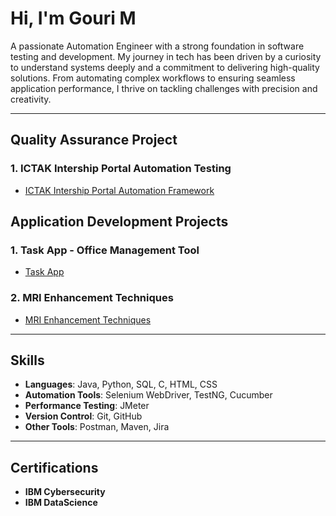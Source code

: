 # Hi, I'm Gouri M  

A passionate Automation Engineer with a strong foundation in software testing and development. My journey in tech has been driven by a curiosity to understand systems deeply and a commitment to delivering high-quality solutions. From automating complex workflows to ensuring seamless application performance, I thrive on tackling challenges with precision and creativity.

---


##  Quality Assurance Project

### 1. **ICTAK Intership Portal Automation Testing**

- [ICTAK Intership Portal Automation Framework](https://github.com/SubinSB007/GroupOne.git)

## Application Development Projects

### 1.  Task App - Office Management Tool 

-  [Task App ](https://github.com/originimpact/task_app_flutter.git)

 ### 2. MRI Enhancement Techniques
  
 -  [MRI Enhancement Techniques](https://github.com/Gouri-12/MRI-enhancement.git)
 ---
##  Skills
- **Languages**: Java, Python, SQL, C, HTML, CSS 
- **Automation Tools**: Selenium WebDriver, TestNG, Cucumber
- **Performance Testing**: JMeter
- **Version Control**: Git, GitHub
- **Other Tools**: Postman, Maven, Jira
---

##  Certifications
- **IBM Cybersecurity**
- **IBM DataScience**

  
